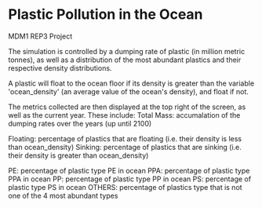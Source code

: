 # Plastic Pollution in the Ocean
MDM1 REP3 Project

The simulation is controlled by a dumping rate of plastic (in million metric tonnes), 
as well as a distribution of the most abundant plastics and their respective density distributions.

A plastic will float to the ocean floor if its density is greater than the variable 'ocean_density' (an average value of the ocean's density),
and float if not.

The metrics collected are then displayed at the top right of the screen, as well as the current year.
These include:
  Total Mass: accumalation of the dumping rates over the years (up until 2100)
  
  Floating: percentage of plastics that are floating (i.e. their density is less than ocean_density) 
  Sinking: percentage of plastics that are sinking (i.e. their density is greater than ocean_density)
  
  PE: percentage of plastic type PE in ocean
  PPA: percentage of plastic type PPA in ocean
  PP: percentage of plastic type PP in ocean
  PS: percentage of plastic type PS in ocean
  OTHERS: percentage of plastics type that is not one of the 4 most abundant types
  
